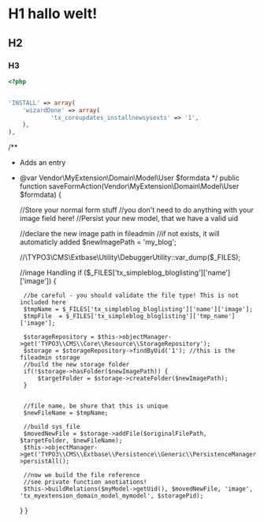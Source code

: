 # H1 hallo welt!
## H2
### H3

```php
<?php


'INSTALL' => array(
	'wizardDone' => array(
			'tx_coreupdates_installnewsysexts' => '1',
	),
),


```


 /**
 * Adds an entry
 * @var Vendor\MyExtension\Domain\Model\User $formdata
 */
public function saveFormAction(Vendor\MyExtension\Domain\Model\User $formdata) {

    //Store your normal form stuff 
    //you don't need to do anything with your image field here!
    //Persist your new model, that we have a valid uid


    //declare the new image path in fileadmin
    //if not exists, it will automaticly added
    $newImagePath = 'my_blog';

    //\TYPO3\CMS\Extbase\Utility\DebuggerUtility::var_dump($_FILES);

    //image Handling
    if ($_FILES['tx_simpleblog_bloglisting']['name']['image']) {

        //be careful - you should validate the file type! This is not included here       
        $tmpName = $_FILES['tx_simpleblog_bloglisting']['name']['image'];
        $tmpFile  = $_FILES['tx_simpleblog_bloglisting']['tmp_name']['image'];

        $storageRepository = $this->objectManager->get('TYPO3\\CMS\\Core\\Resource\\StorageRepository');
        $storage = $storageRepository->findByUid('1'); //this is the fileadmin storage
        //build the new storage folder
        if(!$storage->hasFolder($newImagePath)) {
            $targetFolder = $storage->createFolder($newImagePath);
        }
        

        //file name, be shure that this is unique
        $newFileName = $tmpName;

        //build sys_file
        $movedNewFile = $storage->addFile($originalFilePath, $targetFolder, $newFileName);
        $this->objectManager->get('TYPO3\\CMS\\Extbase\\Persistence\\Generic\\PersistenceManager')->persistAll();

        //now we build the file reference
        //see private function anotiations!
        $this->buildRelations($myModel->getUid(), $movedNewFile, 'image', 'tx_myextension_domain_model_mymodel', $storagePid);
    }
}      